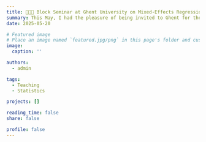 ```yaml
---
title: 👩🏼‍🏫 Block Seminar at Ghent University on Mixed-Effects Regression in Psychology
summary: This May, I had the pleasure of being invited to Ghent for the third time to teach an intensive seminar on mixed-effects models in the Master course of EMCL. I really enjoy statistics, and teaching it is truly amazing, especially seeing how quickly people grasp the concepts and apply them to their own and example datasets. I'm looking forward to potentially returning to Ghent University for a fourth time!
date: 2025-05-20

# Featured image
# Place an image named `featured.jpg/png` in this page's folder and customize its options here.
image:
  caption: ''

authors:
  - admin

tags:
  - Teaching
  - Statistics

projects: []

reading_time: false
share: false

profile: false
---
```

